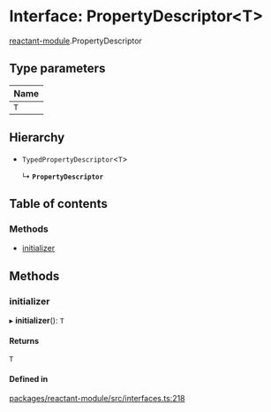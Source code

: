 # Interface: PropertyDescriptor<T\>

[reactant-module](../modules/reactant_module.md).PropertyDescriptor

## Type parameters

| Name |
| :------ |
| `T` |

## Hierarchy

- `TypedPropertyDescriptor`<`T`\>

  ↳ **`PropertyDescriptor`**

## Table of contents

### Methods

- [initializer](reactant_module.PropertyDescriptor.md#initializer)

## Methods

### initializer

▸ **initializer**(): `T`

#### Returns

`T`

#### Defined in

[packages/reactant-module/src/interfaces.ts:218](https://github.com/unadlib/reactant/blob/f66dad8a/packages/reactant-module/src/interfaces.ts#L218)
